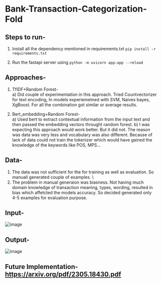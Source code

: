 # Bank-Transaction-Categorization-Fold

## Steps to run- 
1. Install all the dependency mentioned in requirements.txt  `pip install -r requirements.txt`
2) Run the fastapi server using  `python -m uvicorn app:app --reload`

## Approaches-
1) TfIDF+Random Forest- \
      a) Did couple of experimentation in this approach. Tried Countvectorizer for text encoding, In models experiemetned with SVM, Naives bayes, XgBoost. For all the combination got similar or average results. 

2) Bert_embedding+Random Forest- \
      a) Used bert to extract contextual information from the input text and then passed the embedding vectors throught random forest.
b) I was expecting this approach would work better. But it did not. The reason was data was very less and vocabulary was also different. Because of lack of data could not train the tokenizer which would have gained the knowledge of the keywords like POS, MPS... 

## Data-
1) The data was not sufficient for the for training as well as evaluation. So manuall generated couple of examples. \
2)  The problem in manual generaion was biasness. Not having much domain knowledge of transaction meaning, types, wording, resulted in bias which affetcted the models accuracy. So decided generated only 4-5 examples for evaluation purpose.
## Input- 
![image](https://github.com/Pranav082001/Bank-Transaction-Categorization-Fold/assets/66110778/6e50ec20-00b1-42dd-9ab3-47b9346e5369)

## Output-
![image](https://github.com/Pranav082001/Bank-Transaction-Categorization-Fold/assets/66110778/bf27828c-9638-4c45-aa2e-54db854689a0)


## Future Implementation- https://arxiv.org/pdf/2305.18430.pdf

